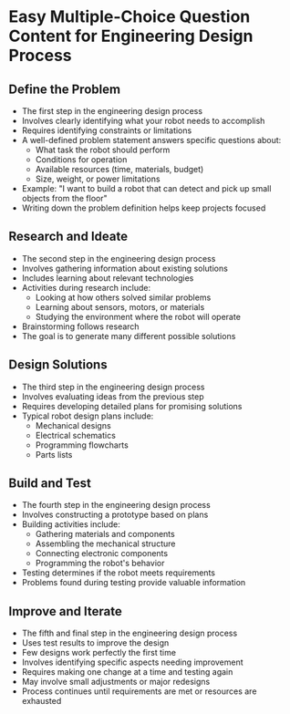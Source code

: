 # Easy Multiple-Choice Question Content for Engineering Design Process

## Define the Problem
- The first step in the engineering design process
- Involves clearly identifying what your robot needs to accomplish
- Requires identifying constraints or limitations
- A well-defined problem statement answers specific questions about:
  - What task the robot should perform
  - Conditions for operation
  - Available resources (time, materials, budget)
  - Size, weight, or power limitations
- Example: "I want to build a robot that can detect and pick up small objects from the floor"
- Writing down the problem definition helps keep projects focused

## Research and Ideate
- The second step in the engineering design process
- Involves gathering information about existing solutions
- Includes learning about relevant technologies
- Activities during research include:
  - Looking at how others solved similar problems
  - Learning about sensors, motors, or materials
  - Studying the environment where the robot will operate
- Brainstorming follows research
- The goal is to generate many different possible solutions

## Design Solutions
- The third step in the engineering design process
- Involves evaluating ideas from the previous step
- Requires developing detailed plans for promising solutions
- Typical robot design plans include:
  - Mechanical designs
  - Electrical schematics
  - Programming flowcharts
  - Parts lists

## Build and Test
- The fourth step in the engineering design process
- Involves constructing a prototype based on plans
- Building activities include:
  - Gathering materials and components
  - Assembling the mechanical structure
  - Connecting electronic components
  - Programming the robot's behavior
- Testing determines if the robot meets requirements
- Problems found during testing provide valuable information

## Improve and Iterate
- The fifth and final step in the engineering design process
- Uses test results to improve the design
- Few designs work perfectly the first time
- Involves identifying specific aspects needing improvement
- Requires making one change at a time and testing again
- May involve small adjustments or major redesigns
- Process continues until requirements are met or resources are exhausted